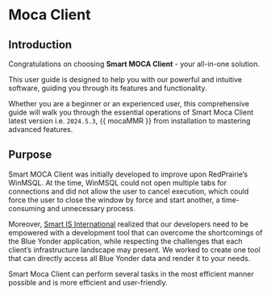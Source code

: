 # Moca Client

## Introduction

Congratulations on choosing **Smart MOCA Client** - your all-in-one solution. 

This user guide is designed to help you with our powerful and intuitive software, guiding you through its features and functionality.

Whether you are a beginner or an experienced user, this comprehensive guide will walk you through the essential operations of Smart Moca Client latest version i.e. `2024.5.3`, {{ mocaMMR }} from installation to mastering advanced features. 

## Purpose

Smart MOCA Client was initially developed to improve upon RedPrairie’s WinMSQL. At the time, WinMSQL could not open multiple tabs for connections and did not allow the user to cancel execution, which could force the user to close the window by force and start another, a time-consuming and unnecessary process. 

Moreover, [Smart IS International](https://www.smart-is.com/) realized that our developers need to be empowered with a development tool that can overcome the shortcomings of the Blue Yonder application, while respecting the challenges that each client’s infrastructure landscape may present. We worked to create one tool that can directly access all Blue Yonder data and render it to your needs. 

Smart Moca Client can perform several tasks in the most efficient manner possible and is more efficient and user-friendly.
